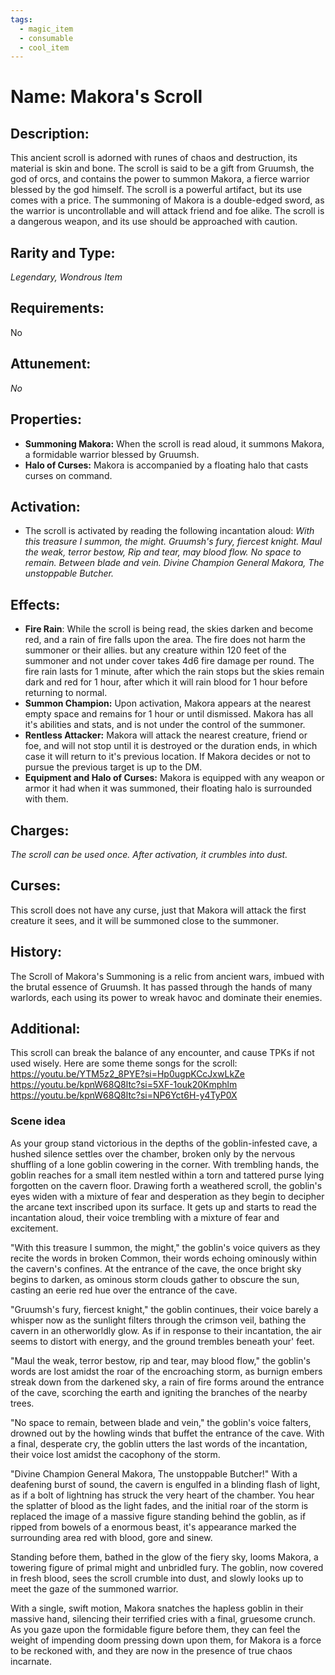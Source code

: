 ```yaml
---
tags:
  - magic_item
  - consumable
  - cool_item
---
```

# Name: Makora's Scroll

## Description:
This ancient scroll is adorned with runes of chaos and destruction, its material is skin and bone. The scroll is said to be a gift from Gruumsh, the god of orcs, and contains the power to summon Makora, a fierce warrior blessed by the god himself. The scroll is a powerful artifact, but its use comes with a price. The summoning of Makora is a double-edged sword, as the warrior is uncontrollable and will attack friend and foe alike. The scroll is a dangerous weapon, and its use should be approached with caution.

## Rarity and Type:
*Legendary, Wondrous Item*

## Requirements:
No

## Attunement:
*No*

## Properties:
- **Summoning Makora:** When the scroll is read aloud, it summons Makora, a formidable warrior blessed by Gruumsh.
- **Halo of Curses:** Makora is accompanied by a floating halo that casts curses on command.

## Activation:
- The scroll is activated by reading the following incantation aloud:
	*With this treasure I summon, the might.*
	*Gruumsh's fury, fiercest knight.*
	*Maul the weak, terror bestow,*
	*Rip and tear, may blood flow.*
	*No space to remain.*
	*Between blade and vein.*
	*Divine Champion General Makora, The unstoppable Butcher.*

## Effects:
- **Fire Rain**: While the scroll is being read, the skies darken and become red, and a rain of fire falls upon the area. The fire does not harm the summoner or their allies. but any creature within 120 feet of the summoner and not under cover takes 4d6 fire damage per round. The fire rain lasts for 1 minute, after which the rain stops but the skies remain dark and red for 1 hour, after which it will rain blood for 1 hour before returning to normal.
- **Summon Champion:** Upon activation, Makora appears at the nearest empty space and remains for 1 hour or until dismissed. Makora has all it's abilities and stats, and is not under the control of the summoner.
- **Rentless Attacker:** Makora will attack the nearest creature, friend or foe, and will not stop until it is destroyed or the duration ends, in which case it will return to it's previous location. If Makora decides or not to pursue the previous target is up to the DM.
- **Equipment and Halo of Curses:** Makora is equipped with any weapon or armor it had when it was summoned, their floating halo is surrounded with them.

## Charges:
*The scroll can be used once. After activation, it crumbles into dust.*

## Curses:
This scroll does not have any curse, just that Makora will attack the first creature it sees, and it will be summoned close to the summoner.

## History:
The Scroll of Makora's Summoning is a relic from ancient wars, imbued with the brutal essence of Gruumsh. It has passed through the hands of many warlords, each using its power to wreak havoc and dominate their enemies.

## Additional:
This scroll can break the balance of any encounter, and cause TPKs if not used wisely. 
Here are some theme songs for the scroll:
https://youtu.be/YTM5z2_8PYE?si=Hp0ugpKCcJxwLkZe
https://youtu.be/kpnW68Q8ltc?si=5XF-1ouk20Kmphlm
https://youtu.be/kpnW68Q8ltc?si=NP6Yct6H-y4TyP0X

### Scene idea
As your group stand victorious in the depths of the goblin-infested cave, a hushed silence settles over the chamber, broken only by the nervous shuffling of a lone goblin cowering in the corner. With trembling hands, the goblin reaches for a small item nestled within a torn and tattered purse lying forgotten on the cavern floor. Drawing forth a weathered scroll, the goblin's eyes widen with a mixture of fear and desperation as they begin to decipher the arcane text inscribed upon its surface. It gets up and starts to read the incantation aloud, their voice trembling with a mixture of fear and excitement.

"With this treasure I summon, the might," the goblin's voice quivers as they recite the words in broken Common, their words echoing ominously within the cavern's confines. At the entrance of the cave, the once bright sky begins to darken, as ominous storm clouds gather to obscure the sun, casting an eerie red hue over the entrance of the cave. 

"Gruumsh's fury, fiercest knight," the goblin continues, their voice barely a whisper now as the sunlight filters through the crimson veil, bathing the cavern in an otherworldly glow. As if in response to their incantation, the air seems to distort with energy, and the ground trembles beneath your' feet.

"Maul the weak, terror bestow, rip and tear, may blood flow," the goblin's words are lost amidst the roar of the encroaching storm, as burnign embers streak down from the darkened sky, a rain of fire forms around the entrance of the cave, scorching the earth and igniting the branches of the nearby trees.

"No space to remain, between blade and vein," the goblin's voice falters, drowned out by the howling winds that buffet the entrance of the cave. With a final, desperate cry, the goblin utters the last words of the incantation, their voice lost amidst the cacophony of the storm.

"Divine Champion General Makora, The unstoppable Butcher!" With a deafening burst of sound, the cavern is engulfed in a blinding flash of light, as if a bolt of lightning has struck the very heart of the chamber. You hear the splatter of blood as the light fades, and the initial roar of the storm is replaced the image of a massive figure standing behind the goblin, as if ripped from bowels of a enormous beast, it's appearance marked the surrounding area red with blood, gore and sinew. 

Standing before them, bathed in the glow of the fiery sky, looms Makora, a towering figure of primal might and unbridled fury. The goblin, now covered in fresh blood, sees the scroll crumble into dust, and slowly looks up to meet the gaze of the summoned warrior. 

With a single, swift motion, Makora snatches the hapless goblin in their massive hand, silencing their terrified cries with a final, gruesome crunch. As you gaze upon the formidable figure before them, they can feel the weight of impending doom pressing down upon them, for Makora is a force to be reckoned with, and they are now in the presence of true chaos incarnate.